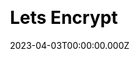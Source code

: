 ---
title: Lets Encrypt
website: https://letsencrypt.org/
date: 2023-04-03T00:00:00.000Z
description:
ssg:
  - Hugo
css:
  
cms:
 
category:
  
draft: false
---
